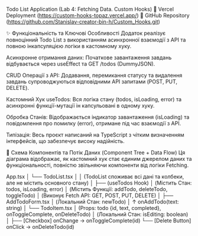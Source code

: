  Todo List Application (Lab 4: Fetching Data. Custom Hooks)
🔗 Vercel Deployment (https://custom-hooks-topaz.vercel.app/)
🔗 GitHub Repository (https://github.com/Stanislav-creator-bin-h/Custom_Hooks.git)

✨ Функціональність та Ключові Особливості
Додаток реалізує повноцінний Todo List з використанням асинхронної взаємодії з API та повною інкапсуляцією логіки в кастомному хуку.

Асинхронне отримання даних: Початкове завантаження завдань відбувається через useEffect та GET /todos (DummyJSON).

CRUD Операції з API: Додавання, перемикання статусу та видалення завдань супроводжуються відповідними API запитами (POST, PUT, DELETE).

Кастомний Хук useTodos: Вся логіка стану (todos, isLoading, error) та асинхронні функції-мутації ін капсульовані в одному хуку.

Обробка Станів: Відображається індикатор завантаження (isLoading) та повідомлення про помилку (error), отримане під час взаємодії з API.

Типізація: Весь проєкт написаний на TypeScript з чітким визначенням інтерфейсів, що забезпечує високу надійність.

🌳 Схема Компонентів та Потік Даних (Component Tree + Data Flow)
Ця діаграма відображає, як кастомний хук стає єдиним джерелом даних та функціональності, повністю звільняючи компоненти від логіки Fetching.

App.tsx
│
└── TodoList.tsx
      │ 
      │ (TodoList споживає всі дані та колбеки, але не містить основного стану)
      │
      ├── (useTodos Hook)
      │     (Містить Стан: todos, isLoading, error)
      │     (Містить Функції: addTodo, deleteTodo, toggleTodo)
      │     (Виконує Fetch API: GET, POST, PUT, DELETE)
      │
      ├── AddTodoForm.tsx
      │     (Локальний Стан: newTodo)
      │     ↑ onAddTodo(text: string)
      │ 
      └── TodoItem.tsx
            │  (Props: todo {id, text, completed}, onToggleComplete, onDeleteTodo)
            │  (Локальний Стан: isEditing: boolean)
            │ 
            ├── [Checkbox] onChange -> onToggleComplete(id)
            └── [Delete Button] onClick -> onDeleteTodo(id)